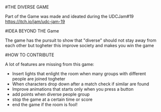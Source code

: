 #THE DIVERSE GAME

Part of the Game was made and ideated during the UDCJam#19  https://itch.io/jam/udc-jam-19

#IDEA BEYOND THE Game

The game has the pursuit to show that "diverse" should not stay away from each other but togheter
this improve society and makes you win the game

#HOW TO CONTRIBUTE

A lot of features are missing from this game:
- Insert lights that enlight the room when many groups with different people are joined togheter
- When characters drop down after a match check if similar are found
- Improve animations that starts only when you press a button
- add points when diverse people group 
- stop the game at a certain time or score
- end the game if the room is fool! 
